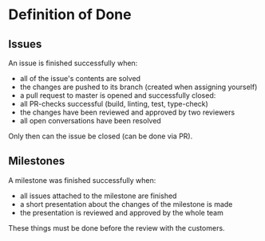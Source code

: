 # Definition of Done

## Issues

An issue is finished successfully when:
- all of the issue's contents are solved
- the changes are pushed to its branch (created when assigning yourself)
- a pull request to master is opened and successfully closed:
 - all PR-checks successful (build, linting, test, type-check)
 - the changes have been reviewed and approved by two reviewers
 - all open conversations have been resolved

Only then can the issue be closed (can be done via PR).

## Milestones

A milestone was finished successfully when:
- all issues attached to the milestone are finished
- a short presentation about the changes of the milestone is made
- the presentation is reviewed and approved by the whole team

These things must be done before the review with the customers.
